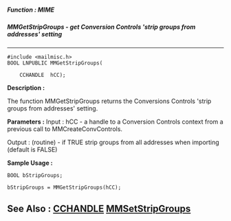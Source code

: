 ##### Function : MIME
##### MMGetStripGroups - get Conversion Controls 'strip groups from addresses' setting
---
```
#include <mailmisc.h>
BOOL LNPUBLIC MMGetStripGroups(

	CCHANDLE  hCC);
```
**Description :**

The function  MMGetStripGroups returns the Conversions Controls 'strip groups 
from addresses' setting.

**Parameters :**
Input :
hCC  -  a handle to a Conversion Controls context from a previous call to MMCreateConvControls.

Output :
(routine)  -  if TRUE strip groups from all addresses when importing (default is FALSE)



**Sample Usage :**
```
BOOL bStripGroups;

bStripGroups = MMGetStripGroups(hCC);

```
**See Also :**
[CCHANDLE](/reference/Data/CCHANDLE)
[MMSetStripGroups](/reference/Func/MMSetStripGroups)
---
